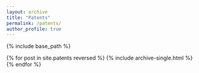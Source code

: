 ```yaml
---
layout: archive
title: "Patents"
permalink: /patents/
author_profile: true
---
```


{% include base_path %}

{% for post in site.patents reversed %}
  {% include archive-single.html %}
{% endfor %}


